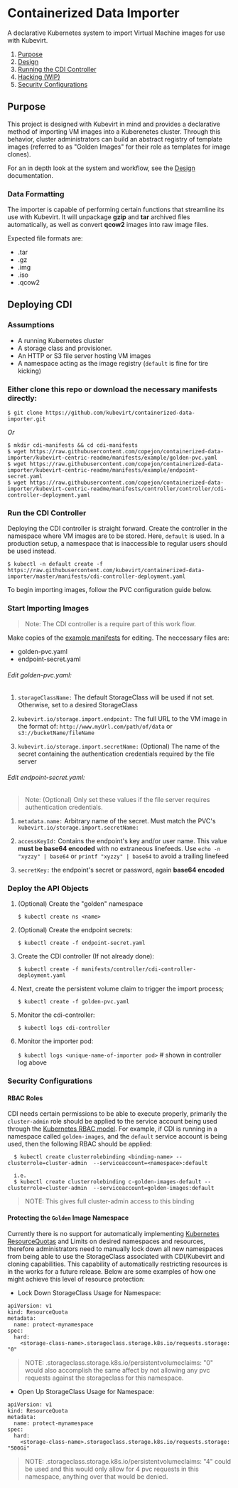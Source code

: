# Containerized Data Importer

A declarative Kubernetes system to import Virtual Machine images for use with Kubevirt.

1. [Purpose](#purpose)
1. [Design](/doc/design.md#design)
1. [Running the CDI Controller](#deploying-cdi)
1. [Hacking (WIP)](hack/README.md#getting-started-for-developers)
1. [Security Configurations](#security-configurations)


## Purpose

This project is designed with Kubevirt in mind and provides a declarative method of importing VM images into a Kuberenetes cluster. Through this behavior, cluster administrators can build an abstract registry of template images (referred to as "Golden Images" for their role as templates for image clones).

For an in depth look at the system and workflow, see the [Design](/doc/design.md#design) documentation.

### Data Formatting

The importer is capable of performing certain functions that streamline its use with Kubevirt.  It will unpackage **gzip** and **tar** archived files automatically, as well as convert **qcow2** images into raw image files.

Expected file formats are:

- .tar
- .gz
- .img
- .iso
- .qcow2

## Deploying CDI

### Assumptions
- A running Kubernetes cluster
- A storage class and provisioner.
- An HTTP or S3 file server hosting VM images
- A namespace acting as the image registry (`default` is fine for tire kicking)

### Either clone this repo or download the necessary manifests directly:

`$ git clone https://github.com/kubevirt/containerized-data-importer.git`

*Or*

```shell
$ mkdir cdi-manifests && cd cdi-manifests
$ wget https://raw.githubusercontent.com/copejon/containerized-data-importer/kubevirt-centric-readme/manifests/example/golden-pvc.yaml
$ wget https://raw.githubusercontent.com/copejon/containerized-data-importer/kubevirt-centric-readme/manifests/example/endpoint-secret.yaml
$ wget https://raw.githubusercontent.com/copejon/containerized-data-importer/kubevirt-centric-readme/manifests/controller/controller/cdi-controller-deployment.yaml
```

### Run the CDI Controller

Deploying the CDI controller is straight forward.  Create the controller in the namespace where VM images are to be stored.  Here, `default` is used.  In a production setup, a namespace that is inaccessible to regular users should be used instead.

`$ kubectl -n default create -f https://raw.githubusercontent.com/kubevirt/containerized-data-importer/master/manifests/cdi-controller-deployment.yaml`

To begin importing images, follow the PVC configuration guide below.

### Start Importing Images

> Note: The CDI controller is a require part of this work flow.

Make copies of the [example manifests](./manifests/example) for editing. The neccessary files are:
- golden-pvc.yaml
- endpoint-secret.yaml

###### Edit golden-pvc.yaml:
1.  `storageClassName:` The default StorageClass will be used if not set.  Otherwise, set to a desired StorageClass

1.  `kubevirt.io/storage.import.endpoint:` The full URL to the VM image in the format of: `http://www.myUrl.com/path/of/data` or `s3://bucketName/fileName`

1.  `kubevirt.io/storage.import.secretName:` (Optional) The name of the secret containing the authentication credentials required by the file server

###### Edit endpoint-secret.yaml:

> Note:  (Optional) Only set these values if the file server requires authentication credentials.

1. `metadata.name:` Arbitrary name of the secret. Must match the PVC's `kubevirt.io/storage.import.secretName:`

1.  `accessKeyId:` Contains the endpoint's key and/or user name. This value **must be base64 encoded** with no extraneous linefeeds. Use `echo -n "xyzzy" | base64` or `printf "xyzzy" | base64` to avoid a trailing linefeed

1.  `secretKey:`  the endpoint's secret or password, again **base64 encoded**

### Deploy the API Objects

1. (Optional) Create the "golden" namespace

    `$ kubectl create ns <name>`

1. (Optional) Create the endpoint secrets:

   `$ kubectl create -f endpoint-secret.yaml`

1. Create the CDI controller (If not already done):

   `$ kubectl create -f manifests/controller/cdi-controller-deployment.yaml`

1. Next, create the persistent volume claim to trigger the import process;

   `$ kubectl create -f golden-pvc.yaml`

1. Monitor the cdi-controller:

   `$ kubectl logs cdi-controller`

1. Monitor the importer pod:

   `$ kubectl logs <unique-name-of-importer pod>`  # shown in controller log above

### Security Configurations

#### RBAC Roles

CDI needs certain permissions to be able to execute properly, primarily the `cluster-admin` role should be applied to the service account being used through the [Kubernetes RBAC model](https://kubernetes.io/docs/admin/authorization/rbac/).  For example, if CDI is running in a namespace called `golden-images`, and the `default` service account is being used, then the following RBAC should be applied:

```
  $ kubectl create clusterrolebinding <binding-name> --clusterrole=cluster-admin  --serviceaccount=<namespace>:default

  i.e.
  $ kubectl create clusterrolebinding c-golden-images-default --clusterrole=cluster-admin  --serviceaccount=golden-images:default

```

> NOTE: This gives full cluster-admin access to this binding


#### Protecting the `Golden` Image Namespace

Currently there is no support for automatically implementing [Kubernetes ResourceQuotas](https://kubernetes.io/docs/concepts/policy/resource-quotas/) and Limits on desired namespaces and resources, therefore administrators need to manually lock down all new namespaces from being able to use the StorageClass associated with CDI/Kubevirt and cloning capabilities. This capability of automatically restricting resources is in the works for a future release. Below are some examples of how one might achieve this level of resource protection:

- Lock Down StorageClass Usage for Namespace:

```
apiVersion: v1
kind: ResourceQuota
metadata:
  name: protect-mynamespace
spec:
  hard:
    <storage-class-name>.storageclass.storage.k8s.io/requests.storage: "0"
```

> NOTE: <storage-class-name>.storageclass.storage.k8s.io/persistentvolumeclaims: "0" would also accomplish the same affect by not allowing any pvc requests against the storageclass for this namespace.


- Open Up StorageClass Usage for Namespace:

```
apiVersion: v1
kind: ResourceQuota
metadata:
  name: protect-mynamespace
spec:
  hard:
    <storage-class-name>.storageclass.storage.k8s.io/requests.storage: "500Gi"
```

> NOTE: <storage-class-name>.storageclass.storage.k8s.io/persistentvolumeclaims: "4" could be used and this would only allow for 4 pvc requests in this namespace, anything over that would be denied.

